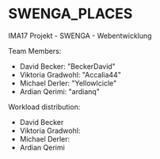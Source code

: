 # SWENGA_PLACES
IMA17 Projekt - SWENGA - Webentwicklung



Team Members:
  * David Becker: "BeckerDavid"
  * Viktoria Gradwohl: "Accalia44"
  * Michael Derler: "YellowIcicle"
  * Ardian Qerimi: "ardianq"
  
Workload distribution:
  * David Becker
  * Viktoria Gradwohl: 
  * Michael Derler: 
  * Ardian Qerimi
  

